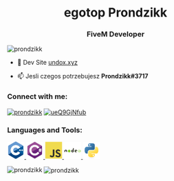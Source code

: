 <h1 align="center">egotop Prondzikk</h1>
<h3 align="center">FiveM Developer</h3>

<p align="left"> <img src="https://komarev.com/ghpvc/?username=prondzikk&label=Profile%20views&color=8c00ff&style=flat" alt="prondzikk" /> </p>

- 💬 Dev Site [undox.xyz](undox.xyz)

- 📫 Jesli czegos potrzebujesz **Prondzikk#3717**

<h3 align="left">Connect with me:</h3>
<p align="left">
<a href="https://www.youtube.com/c/prondzikk" target="blank"><img align="center" src="https://raw.githubusercontent.com/rahuldkjain/github-profile-readme-generator/master/src/images/icons/Social/youtube.svg" alt="prondzikk" height="30" width="40" /></a>
<a href="" target="blank"><img align="center" src="https://raw.githubusercontent.com/rahuldkjain/github-profile-readme-generator/master/src/images/icons/Social/discord.svg" alt="ueQ9GjNfub" height="30" width="40" /></a>
</p>

<h3 align="left">Languages and Tools:</h3>
<p align="left"> <a href="https://www.w3schools.com/cpp/" target="_blank" rel="noreferrer"> <img src="https://raw.githubusercontent.com/devicons/devicon/master/icons/cplusplus/cplusplus-original.svg" alt="cplusplus" width="40" height="40"/> </a> <a href="https://www.w3schools.com/cs/" target="_blank" rel="noreferrer"> <img src="https://raw.githubusercontent.com/devicons/devicon/master/icons/csharp/csharp-original.svg" alt="csharp" width="40" height="40"/> </a> <a href="https://developer.mozilla.org/en-US/docs/Web/JavaScript" target="_blank" rel="noreferrer"> <img src="https://raw.githubusercontent.com/devicons/devicon/master/icons/javascript/javascript-original.svg" alt="javascript" width="40" height="40"/> </a> <a href="https://nodejs.org" target="_blank" rel="noreferrer"> <img src="https://raw.githubusercontent.com/devicons/devicon/master/icons/nodejs/nodejs-original-wordmark.svg" alt="nodejs" width="40" height="40"/> </a> <a href="https://www.python.org" target="_blank" rel="noreferrer"> <img src="https://raw.githubusercontent.com/devicons/devicon/master/icons/python/python-original.svg" alt="python" width="40" height="40"/> </a> </p>

<p><img align="left" src="https://github-readme-stats.vercel.app/api/top-langs?username=prondzikk&show_icons=true&theme=dark&locale=en&layout=compact" alt="prondzikk" /></p>

<p>&nbsp;<img align="center" src="https://github-readme-stats.vercel.app/api?username=prondzikk&show_icons=true&theme=dark&locale=en" alt="prondzikk" /></p>
